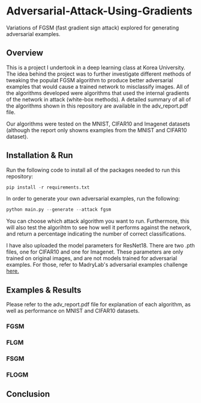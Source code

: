 # Adversarial-Attack-Using-Gradients
Variations of FGSM (fast gradient sign attack) explored for generating adversarial examples.

## Overview
This is a project I undertook in a deep learning class at Korea University. The idea behind the project was to further investigate different methods of tweaking the populat FGSM algorithm to produce better adversarial examples that would cause a trained network to misclassify images. All of the algorithms developed were algorithms that used the internal gradients of the network in attack (white-box methods). A detailed summary of all of the algorithms shown in this repository are available in the adv_report.pdf file.

Our algorithms were tested on the MNIST, CIFAR10 and Imagenet datasets (although the report only showns examples from the MNIST and CIFAR10 dataset).

## Installation & Run
Run the following code to install all of the packages needed to run this repository:
```python
pip install -r requirements.txt
```
In order to generate your own adversarial examples, run the following:
```python
python main.py --generate --attack fgsm
```
You can choose which attack algorithm you want to run. Furthermore, this will also test the algorihtm to see how well it performs against the network, and return a percentage indicating the number of correct classifications.

I have also uploaded the model parameters for ResNet18. There are two .pth files, one for CIFAR10 and one for Imagenet. These parameters are only trained on original images, and are not models trained for adversarial examples. For those, refer to MadryLab's adversarial examples challenge [here.](https://github.com/MadryLab/cifar10_challenge)

## Examples & Results
Please refer to the adv_report.pdf file for explanation of each algorithm, as well as performance on MNIST and CIFAR10 datasets.

### FGSM

### FLGM

### FSGM

### FLOGM


## Conclusion
